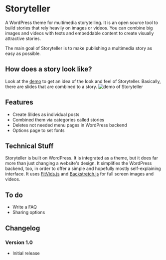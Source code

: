 Storyteller
===========

A WordPress theme for multimedia storytelling. It is an open source tool to build stories that rely heavily on images or videos. You can combine big images and videos with texts and embeddable content to create visually attractive stories. 

The main goal of Storyteller is to make publishing a multimedia story as easy as possible.

## How does a story look like?
Look at the [demo](http://storyteller.katharinabrunner.de/demo) to get an idea of the look and feel of Storyteller. Basically, there are slides that are combined to a story.
![demo of Storyteller](http://storyteller.katharinabrunner.de/static/demo.jpg)

## Features
* Create Slides as individual posts
* Combined them via categories called stories
* Deletes not needed menu pages in WordPress backend
* Options page to set fonts

## Technical Stuff
Storyteller is built on WordPress. It is integrated as a theme, but it does far more than just changing a website's design. It simplifies the WordPress backend, too, in order to offer a simple and hopefully mostly self-explaining interface. It uses [FitVids.js](https://github.com/davatron5000/FitVids.js) and [Backstretch.js](https://github.com/srobbin/jquery-backstretch) for full screen images and videos. 

## To do

* Write a FAQ
* Sharing options

## Changelog
### Version 1.0
* Initial release


